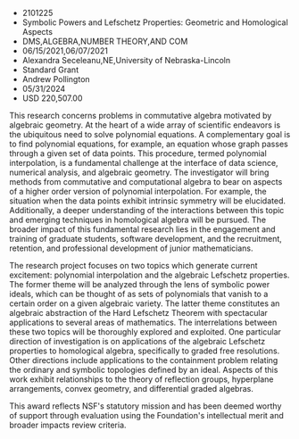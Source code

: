 
* 2101225
* Symbolic Powers and Lefschetz Properties: Geometric and Homological Aspects
* DMS,ALGEBRA,NUMBER THEORY,AND COM
* 06/15/2021,06/07/2021
* Alexandra Seceleanu,NE,University of Nebraska-Lincoln
* Standard Grant
* Andrew Pollington
* 05/31/2024
* USD 220,507.00

This research concerns problems in commutative algebra motivated by algebraic
geometry. At the heart of a wide array of scientific endeavors is the ubiquitous
need to solve polynomial equations. A complementary goal is to find polynomial
equations, for example, an equation whose graph passes through a given set of
data points. This procedure, termed polynomial interpolation, is a fundamental
challenge at the interface of data science, numerical analysis, and algebraic
geometry. The investigator will bring methods from commutative and computational
algebra to bear on aspects of a higher order version of polynomial
interpolation. For example, the situation when the data points exhibit intrinsic
symmetry will be elucidated. Additionally, a deeper understanding of the
interactions between this topic and emerging techniques in homological algebra
will be pursued. The broader impact of this fundamental research lies in the
engagement and training of graduate students, software development, and the
recruitment, retention, and professional development of junior mathematicians.

The research project focuses on two topics which generate current excitement:
polynomial interpolation and the algebraic Lefschetz properties. The former
theme will be analyzed through the lens of symbolic power ideals, which can be
thought of as sets of polynomials that vanish to a certain order on a given
algebraic variety. The latter theme constitutes an algebraic abstraction of the
Hard Lefschetz Theorem with spectacular applications to several areas of
mathematics. The interrelations between these two topics will be thoroughly
explored and exploited. One particular direction of investigation is on
applications of the algebraic Lefschetz properties to homological algebra,
specifically to graded free resolutions. Other directions include applications
to the containment problem relating the ordinary and symbolic topologies defined
by an ideal. Aspects of this work exhibit relationships to the theory of
reflection groups, hyperplane arrangements, convex geometry, and differential
graded algebras.

This award reflects NSF's statutory mission and has been deemed worthy of
support through evaluation using the Foundation's intellectual merit and broader
impacts review criteria.
